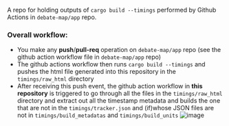 A repo for holding outputs of ```cargo build --timings``` performed by Github Actions in ```debate-map/app``` repo.

### Overall workflow:
- You make any **push**/**pull-req** operation on `debate-map/app` repo (see the github action workflow file in `debate-map/app` repo)
- The github actions workflow then runs `cargo build --timings` and pushes the html file generated into this repository in the `timings/raw_html` directory
- After receiving this push event, the github action workflow in **this repository** is triggered to go through all the files in the `timings/raw_html` directory
 and extract out all the timestamp metadata and builds the one that are not in the `timings/tracker.json` and (if)whose JSON files are not in `timings/build_metadatas` and `timings/build_units`
![image](https://github.com/user-attachments/assets/433afa8a-5bcd-4bc8-a754-50dc04a59079)
